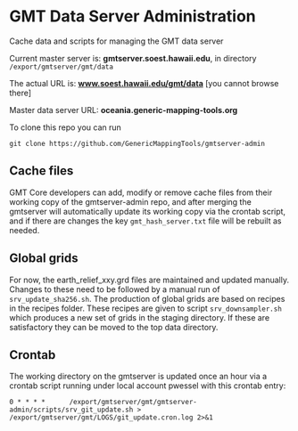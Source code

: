 # GMT Data Server Administration

Cache data and scripts for managing the GMT data server

Current master server is: **gmtserver.soest.hawaii.edu**, in directory `/export/gmtserver/gmt/data`

The actual URL is: **www.soest.hawaii.edu/gmt/data** [you cannot browse there]

Master data server URL: **oceania.generic-mapping-tools.org**

To clone this repo you can run

```
git clone https://github.com/GenericMappingTools/gmtserver-admin
```

## Cache files

GMT Core developers can add, modify or remove cache files from their working copy
of the gmtserver-admin repo, and after merging the gmtserver will automatically
update its working copy via the crontab script, and if there are changes the key
`gmt_hash_server.txt` file will be rebuilt as needed.

## Global grids

For now, the earth_relief_xxy.grd files are maintained and updated manually.
Changes to these need to be followed by a manual run of `srv_update_sha256.sh`.
The production of global grids are based on recipes in the recipes folder.
These recipes are given to script `srv_downsampler.sh` which produces a new
set of grids in the staging directory.  If these are satisfactory they can
be moved to the top data directory.

## Crontab

The working directory on the gmtserver is updated once an hour via a
crontab script running under local account pwessel with this crontab entry:

```
0 * * * *      /export/gmtserver/gmt/gmtserver-admin/scripts/srv_git_update.sh > /export/gmtserver/gmt/LOGS/git_update.cron.log 2>&1
```
